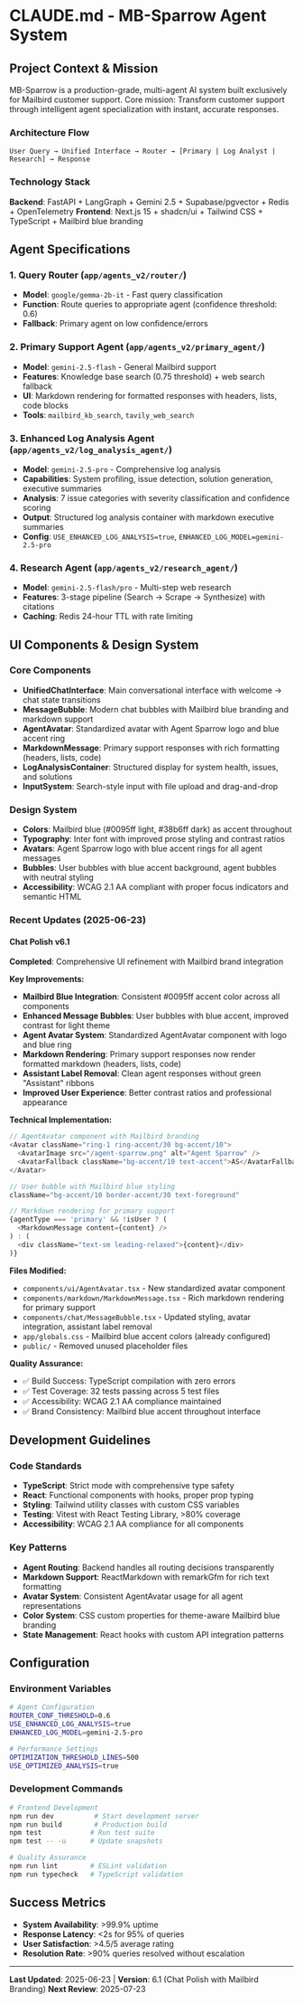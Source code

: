 # CLAUDE.md - MB-Sparrow Agent System

## Project Context & Mission

MB-Sparrow is a production-grade, multi-agent AI system built exclusively for Mailbird customer support. Core mission: Transform customer support through intelligent agent specialization with instant, accurate responses.

### Architecture Flow
```
User Query → Unified Interface → Router → [Primary | Log Analyst | Research] → Response
```

### Technology Stack
**Backend**: FastAPI + LangGraph + Gemini 2.5 + Supabase/pgvector + Redis + OpenTelemetry
**Frontend**: Next.js 15 + shadcn/ui + Tailwind CSS + TypeScript + Mailbird blue branding

## Agent Specifications

### 1. Query Router (`app/agents_v2/router/`)
- **Model**: `google/gemma-2b-it` - Fast query classification
- **Function**: Route queries to appropriate agent (confidence threshold: 0.6)
- **Fallback**: Primary agent on low confidence/errors

### 2. Primary Support Agent (`app/agents_v2/primary_agent/`)
- **Model**: `gemini-2.5-flash` - General Mailbird support
- **Features**: Knowledge base search (0.75 threshold) + web search fallback
- **UI**: Markdown rendering for formatted responses with headers, lists, code blocks
- **Tools**: `mailbird_kb_search`, `tavily_web_search`

### 3. Enhanced Log Analysis Agent (`app/agents_v2/log_analysis_agent/`)
- **Model**: `gemini-2.5-pro` - Comprehensive log analysis
- **Capabilities**: System profiling, issue detection, solution generation, executive summaries
- **Analysis**: 7 issue categories with severity classification and confidence scoring
- **Output**: Structured log analysis container with markdown executive summaries
- **Config**: `USE_ENHANCED_LOG_ANALYSIS=true`, `ENHANCED_LOG_MODEL=gemini-2.5-pro`

### 4. Research Agent (`app/agents_v2/research_agent/`)
- **Model**: `gemini-2.5-flash/pro` - Multi-step web research
- **Features**: 3-stage pipeline (Search → Scrape → Synthesize) with citations
- **Caching**: Redis 24-hour TTL with rate limiting

## UI Components & Design System

### Core Components
- **UnifiedChatInterface**: Main conversational interface with welcome → chat state transitions  
- **MessageBubble**: Modern chat bubbles with Mailbird blue branding and markdown support
- **AgentAvatar**: Standardized avatar with Agent Sparrow logo and blue accent ring
- **MarkdownMessage**: Primary support responses with rich formatting (headers, lists, code)
- **LogAnalysisContainer**: Structured display for system health, issues, and solutions
- **InputSystem**: Search-style input with file upload and drag-and-drop

### Design System
- **Colors**: Mailbird blue (#0095ff light, #38b6ff dark) as accent throughout
- **Typography**: Inter font with improved prose styling and contrast ratios
- **Avatars**: Agent Sparrow logo with blue accent rings for all agent messages
- **Bubbles**: User bubbles with blue accent background, agent bubbles with neutral styling
- **Accessibility**: WCAG 2.1 AA compliant with proper focus indicators and semantic HTML

### Recent Updates (2025-06-23)

#### Chat Polish v6.1
**Completed**: Comprehensive UI refinement with Mailbird brand integration

**Key Improvements:**
- **Mailbird Blue Integration**: Consistent #0095ff accent color across all components
- **Enhanced Message Bubbles**: User bubbles with blue accent, improved contrast for light theme
- **Agent Avatar System**: Standardized AgentAvatar component with logo and blue ring
- **Markdown Rendering**: Primary support responses now render formatted markdown (headers, lists, code)
- **Assistant Label Removal**: Clean agent responses without green "Assistant" ribbons
- **Improved User Experience**: Better contrast ratios and professional appearance

**Technical Implementation:**
```typescript
// AgentAvatar component with Mailbird branding
<Avatar className="ring-1 ring-accent/30 bg-accent/10">
  <AvatarImage src="/agent-sparrow.png" alt="Agent Sparrow" />
  <AvatarFallback className="bg-accent/10 text-accent">AS</AvatarFallback>
</Avatar>

// User bubble with Mailbird blue styling  
className="bg-accent/10 border-accent/30 text-foreground"

// Markdown rendering for primary support
{agentType === 'primary' && !isUser ? (
  <MarkdownMessage content={content} />
) : (
  <div className="text-sm leading-relaxed">{content}</div>
)}
```

**Files Modified:**
- `components/ui/AgentAvatar.tsx` - New standardized avatar component
- `components/markdown/MarkdownMessage.tsx` - Rich markdown rendering for primary support
- `components/chat/MessageBubble.tsx` - Updated styling, avatar integration, assistant label removal
- `app/globals.css` - Mailbird blue accent colors (already configured)
- `public/` - Removed unused placeholder files

**Quality Assurance:**
- ✅ Build Success: TypeScript compilation with zero errors
- ✅ Test Coverage: 32 tests passing across 5 test files  
- ✅ Accessibility: WCAG 2.1 AA compliance maintained
- ✅ Brand Consistency: Mailbird blue accent throughout interface

## Development Guidelines

### Code Standards
- **TypeScript**: Strict mode with comprehensive type safety
- **React**: Functional components with hooks, proper prop typing  
- **Styling**: Tailwind utility classes with custom CSS variables
- **Testing**: Vitest with React Testing Library, >80% coverage
- **Accessibility**: WCAG 2.1 AA compliance for all components

### Key Patterns
- **Agent Routing**: Backend handles all routing decisions transparently
- **Markdown Support**: ReactMarkdown with remarkGfm for rich text formatting
- **Avatar System**: Consistent AgentAvatar usage for all agent representations
- **Color System**: CSS custom properties for theme-aware Mailbird blue branding
- **State Management**: React hooks with custom API integration patterns

## Configuration

### Environment Variables
```bash
# Agent Configuration
ROUTER_CONF_THRESHOLD=0.6
USE_ENHANCED_LOG_ANALYSIS=true  
ENHANCED_LOG_MODEL=gemini-2.5-pro

# Performance Settings
OPTIMIZATION_THRESHOLD_LINES=500
USE_OPTIMIZED_ANALYSIS=true
```

### Development Commands
```bash
# Frontend Development
npm run dev          # Start development server
npm run build        # Production build
npm test            # Run test suite
npm test -- -u      # Update snapshots

# Quality Assurance  
npm run lint        # ESLint validation
npm run typecheck   # TypeScript validation
```

## Success Metrics
- **System Availability**: >99.9% uptime
- **Response Latency**: <2s for 95% of queries  
- **User Satisfaction**: >4.5/5 average rating
- **Resolution Rate**: >90% queries resolved without escalation

---

**Last Updated**: 2025-06-23 | **Version**: 6.1 (Chat Polish with Mailbird Branding)
**Next Review**: 2025-07-23
